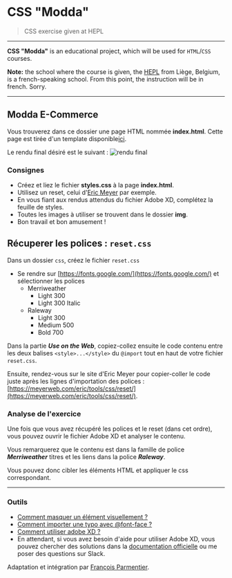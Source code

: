 # CSS "Modda"

> CSS exercise given at HEPL

* * *

**CSS "Modda"** is an educational project, which will be used for `HTML`/`CSS` courses.

**Note:** the school where the course is given, the [HEPL](http://www.provincedeliege.be/hauteecole) from Liège, Belgium, is a french-speaking school. From this point, the instruction will be in french. Sorry.

* * *

## Modda E-Commerce

Vous trouverez dans ce dossier une page HTML nommée **index.html**. Cette page est tirée d'un template disponible[ici](http://csform.com/product/modda-e-commerce-ui-kit-free-sample-for-adobe-xd/).

Le rendu final désiré est le suivant : ![rendu final](./rendus/modda.jpg)

### Consignes

* Créez et liez le fichier **styles.css** à la page **index.html**.
* Utilisez un reset, celui d'[Eric Meyer](https://meyerweb.com/eric/tools/css/reset/) par exemple.
* En vous fiant aux rendus attendus du fichier Adobe XD, complétez la feuille de styles.
* Toutes les images à utiliser se trouvent dans le dossier **img**.
* Bon travail et bon amusement&nbsp;!


## Récuperer les polices : `reset.css`

Dans un dossier `css`, créez le fichier `reset.css`

- Se rendre sur [https://fonts.google.com/](https://fonts.google.com/) et sélectionner les polices 
	- Merriweather 
		- Light 300 
		- Light 300 Italic
	- Raleway 
		- Light 300
		- Medium 500
		- Bold 700

Dans la partie ***Use on the Web***, copiez-collez ensuite le code contenu entre les deux balises `<style>...</style>` du `@import` tout en haut de votre fichier `reset.css`.


Ensuite, rendez-vous sur le site d'Eric Meyer pour copier-coller le code juste après les lignes d'importation des polices : [https://meyerweb.com/eric/tools/css/reset/](https://meyerweb.com/eric/tools/css/reset/).


### Analyse de l'exercice

Une fois que vous avez récupéré les polices et le reset (dans cet ordre), vous pouvez ouvrir le fichier Adobe XD et analyser le contenu.

Vous remarquerez que le contenu est dans la famille de police ***Merriweather*** titres et les liens dans la police ***Raleway***.

Vous pouvez donc cibler les éléments HTML et appliquer le css correspondant.

* * *

### Outils

- [Comment masquer un élément visuellement ?](https://css-tricks.com/places-its-tempting-to-use-display-none-but-dont/)
- [Comment importer une typo avec @font-face ?](https://developer.mozilla.org/fr/docs/Web/CSS/@font-face)
- [Comment utiliser adobe XD ?](https://youtu.be/S-XJ1K2EuC0)
- En attendant, si vous avez besoin d'aide pour utiliser Adobe XD, vous pouvez chercher des solutions dans la [documentation officielle](https://helpx.adobe.com/be_fr/xd/tutorials.html) ou me poser des questions sur Slack.


Adaptation et intégration par [François Parmentier](https://github.com/fprms).
